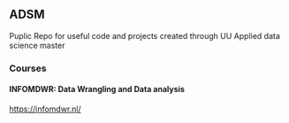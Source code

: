 ## ADSM 

Puplic Repo for useful code and projects created through UU Applied data science master 


###  Courses 

#### INFOMDWR: Data Wrangling and Data analysis

https://infomdwr.nl/

